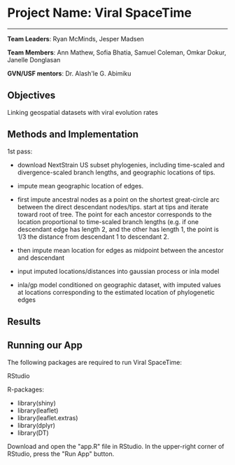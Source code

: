 # Project Name: Viral SpaceTime
---
**Team Leaders**: Ryan McMinds, Jesper Madsen

**Team Members**:  Ann Mathew, Sofia	Bhatia, Samuel Coleman, Omkar	Dokur, Janelle Donglasan

**GVN/USF mentors**: Dr. Alash'le G. Abimiku



## Objectives

Linking geospatial datasets with viral evolution rates

## Methods and Implementation

1st pass: 

  - download NextStrain US subset phylogenies, including time-scaled and divergence-scaled branch lengths, and geographic locations of tips.
  - impute mean geographic location of edges. 
  -   first impute ancestral nodes as a point on the shortest great-circle arc between the direct descendant nodes/tips. start at tips and iterate toward root of tree. The point for each ancestor corresponds to the location proportional to time-scaled branch lengths (e.g. if one descendant edge has length 2, and the other has length 1, the point is 1/3 the distance from descendant 1 to descendant 2.
  -   then impute mean location for edges as midpoint between the ancestor and descendant
  -   input imputed locations/distances into gaussian process or inla model

- inla/gp model conditioned on geographic dataset, with imputed values at locations corresponding to the estimated location of phylogenetic edges




## Results 



## Running our App

The following packages are required to run Viral SpaceTime:

RStudio

R-packages:
 * library(shiny)
 * library(leaflet)
 * library(leaflet.extras)
 * library(dplyr)
 * library(DT)

Download and open the "app.R" file in RStudio. In the upper-right corner of RStudio, press the "Run App" button.

